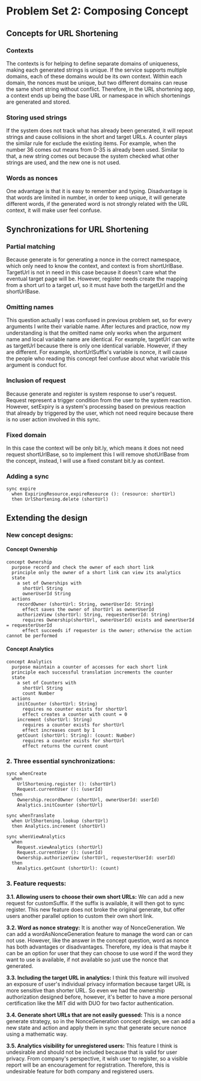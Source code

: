 # Problem Set 2: Composing Concept

## Concepts for URL Shortening

### Contexts
The contexts is for helping to define separate domains of uniqueness, making each generated strings is unique. If the service supports multiple domains, each of these domains would be its own context. Within each domain, the nonces must be unique, but two different domains can reuse the same short string without conflict. Therefore, in the URL shortening app, a context ends up being the base URL or namespace in which shortenings are generated and stored.

### Storing used strings
If the system does not track what has already been generated, it will repeat strings and cause collisions in the short and target URLs. A counter plays the similar rule for exclude the existing items. For example, when the number 36 comes out means from 0-35 is already been used. Similar to that, a new string comes out because the system checked what other strings are used, and the new one is not used.

### Words as nonces
One advantage is that it is easy to remember and typing. Disadvantage is that words are limited in number, in order to keep unique, it will generate different words, if the generated word is not strongly related with the URL context, it will make user feel confuse.

## Synchronizations for URL Shortening

### Partial matching
Because generate is for generating a nonce in the correct namespace, which only need to know the context, and context is from shortUrlBase. TargetUrl is not in need in this case because it doesn't care what the eventual target page will be. However, register needs create the mapping from a short url to a target url, so it must have both the targetUrl and the shortUrlBase.

### Omitting names
This question actually I was confused in previous problem set, so for every arguments I write their variable name. After lectures and practice, now my understanding is that the omitted name only works when the argument name and local variable name are identical. For example, targetUrl can write as targetUrl because there is only one identical variable. However, if they are different. For example, shortUrlSuffix's variable is nonce, it will cause the people who reading this concept feel confuse about what variable this argument is conduct for.

### Inclusion of request
Because generate and register is system response to user's request. Request represent a trigger condition from the user to the system reaction. However, setExpiry is a system's processing based on previous reaction that already by triggered by the user, which not need require because there is no user action involved in this sync.

### Fixed domain
In this case the context will be only bit.ly, which means it does not need request shortUrlBase, so to implement this I will remove shotUrlBase from the concept, instead, I will use a fixed constant bit.ly as context.

### Adding a sync
```
sync expire
  when ExpiringResource.expireResource (): (resource: shortUrl)  
  then UrlShortening.delete (shortUrl)  
```

## Extending the design

### New concept designs:

#### Concept Ownership
```
concept Ownership
  purpose record and check the owner of each short link
  principle only the owner of a short link can view its analytics
  state
    a set of Ownerships with
      shortUrl String
      ownerUserId String
  actions
    recordOwner (shortUrl: String, ownerUserId: String)
      effect saves the owner of shortUrl as ownerUserId
    authorizeView (shortUrl: String, requesterUserId: String)
      requires Ownership(shortUrl, ownerUserId) exists and ownerUserId = requesterUserId
      effect succeeds if requester is the owner; otherwise the action cannot be performed
```

#### Concept Analytics
```
concept Analytics
  purpose maintain a counter of accesses for each short link
  principle each successful translation increments the counter
  state
    a set of Counters with
      shortUrl String
      count Number
  actions
    initCounter (shortUrl: String)
      requires no counter exists for shortUrl
      effect creates a counter with count = 0
    increment (shortUrl: String)
      requires a counter exists for shortUrl
      effect increases count by 1
    getCount (shortUrl: String): (count: Number)
      requires a counter exists for shortUrl
      effect returns the current count
```

### 2. Three essential synchronizations:

```
sync whenCreate
  when
    UrlShortening.register (): (shortUrl)
    Request.currentUser (): (userId)
  then
    Ownership.recordOwner (shortUrl, ownerUserId: userId)
    Analytics.initCounter (shortUrl)

sync whenTranslate
  when UrlShortening.lookup (shortUrl)
  then Analytics.increment (shortUrl)

sync whenViewAnalytics
  when
    Request.viewAnalytics (shortUrl)
    Request.currentUser (): (userId)
    Ownership.authorizeView (shortUrl, requesterUserId: userId)
  then
    Analytics.getCount (shortUrl): (count)
```

### 3. Feature requests:

**3.1. Allowing users to choose their own short URLs:** We can add a new request for customSuffix. If the suffix is available, it will then got to sync register. This new feature does not broke the original generate, but offer users another parallel option to custom their own short link.

**3.2. Word as nonce strategy:** It is another way of NonceGeneration. We can add a wordAsNonceGeneration feature to manage the word can or can not use. However, like the answer in the concept question, word as nonce has both advantages or disadvantages. Therefore, my idea is that maybe it can be an option for user that they can choose to use word if the word they want to use is available, if not available so just use the nonce that generated.

**3.3. Including the target URL in analytics:** I think this feature will involved an exposure of user's individual privacy information because target URL is more sensitive than shorter URL. So even we had the ownership authorization designed before, however, it's better to have a more personal certification like the MIT did with DUO for two factor authentication.

**3.4. Generate short URLs that are not easily guessed:** This is a nonce generate strategy, so in the NonceGeneration concept design, we can add a new state and action and apply them in sync that generate secure nonce using a mathematic way.

**3.5. Analytics visibility for unregistered users:** This feature I think is undesirable and should not be included because that is valid for user privacy. From company's perspective, it wish user to register, so a visible report will be an encouragement for registration. Therefore, this is undesirable feature for both company and registered users.
